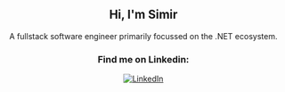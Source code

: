 <h2 align="center">Hi, I'm Simir</h2>
<p align="center">
A fullstack software engineer primarily focussed on the .NET ecosystem.
</p>
<h3 align="center">Find me on Linkedin:</h3>
<p align="center">
  <a href="https://www.linkedin.com/in/armano-den-boef" target="_blank">
    <img alt="LinkedIn" src="https://img.shields.io/badge/linkedin-%230077B5.svg?&style=for-the-badge&logo=linkedin&logoColor=white" />
  </a> 
</p>
